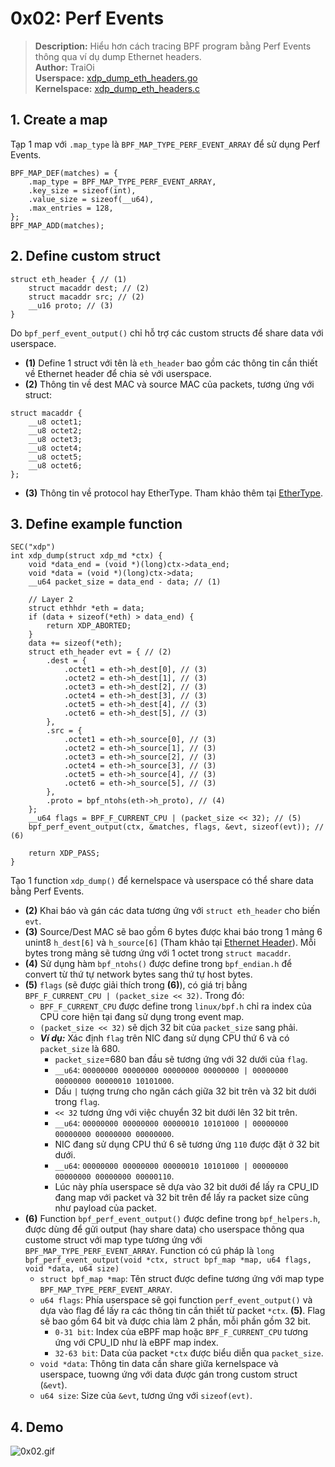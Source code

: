 # 0x02: Perf Events

> **Description:** Hiểu hơn cách tracing BPF program bằng Perf Events thông qua ví dụ dump Ethernet headers.  
> **Author:** TraiOi  
> **Userspace:** [xdp\_dump\_eth\_headers.go](/src/examples/xdp_dump_eth_headers.go)  
> **Kernelspace:** [xdp\_dump\_eth\_headers.c](/libc/examples/xdp_dump_eth_headers.c)  

## 1. Create a map

Tạp 1 map với `.map_type` là `BPF_MAP_TYPE_PERF_EVENT_ARRAY` để sử dụng Perf Events.

```
BPF_MAP_DEF(matches) = {
	.map_type = BPF_MAP_TYPE_PERF_EVENT_ARRAY,
	.key_size = sizeof(int),
	.value_size = sizeof(__u64),
	.max_entries = 128,
};
BPF_MAP_ADD(matches);
```

## 2. Define custom struct

```
struct eth_header { // (1)
	struct macaddr dest; // (2)
	struct macaddr src; // (2)
	__u16 proto; // (3)
}
```

Do `bpf_perf_event_output()` chỉ hỗ trợ các custom structs để share data với userspace.
* **(1)** Define 1 struct với tên là `eth_header` bao gồm các thông tin cần thiết về Ethernet header để chia sẻ với userspace.
* **(2)** Thông tin về dest MAC và source MAC của packets,  tương ứng với struct:
```
struct macaddr {
	__u8 octet1;
	__u8 octet2;
	__u8 octet3;
	__u8 octet4;
	__u8 octet5;
	__u8 octet6;
};
```
* **(3)** Thông tin về protocol hay EtherType. Tham khảo thêm tại [EtherType](https://en.wikipedia.org/wiki/EtherType).

## 3. Define example function

```
SEC("xdp")
int xdp_dump(struct xdp_md *ctx) {
	void *data_end = (void *)(long)ctx->data_end;
	void *data = (void *)(long)ctx->data;
	__u64 packet_size = data_end - data; // (1)

	// Layer 2
	struct ethhdr *eth = data;
	if (data + sizeof(*eth) > data_end) {
		return XDP_ABORTED;
	}
	data += sizeof(*eth);
	struct eth_header evt = { // (2)
		.dest = {
			.octet1 = eth->h_dest[0], // (3)
			.octet2 = eth->h_dest[1], // (3)
			.octet3 = eth->h_dest[2], // (3)
			.octet4 = eth->h_dest[3], // (3)
			.octet5 = eth->h_dest[4], // (3)
			.octet6 = eth->h_dest[5], // (3)
		},
		.src = {
			.octet1 = eth->h_source[0], // (3)
			.octet2 = eth->h_source[1], // (3)
			.octet3 = eth->h_source[2], // (3)
			.octet4 = eth->h_source[3], // (3)
			.octet5 = eth->h_source[4], // (3)
			.octet6 = eth->h_source[5], // (3)
		},
		.proto = bpf_ntohs(eth->h_proto), // (4)
	};
	__u64 flags = BPF_F_CURRENT_CPU | (packet_size << 32); // (5)
	bpf_perf_event_output(ctx, &matches, flags, &evt, sizeof(evt)); // (6)

	return XDP_PASS;
}
```

Tạo 1 function `xdp_dump()` để kernelspace và userspace có thể share data bằng Perf Events.
* **(2)** Khai báo và gán các data tương ứng với `struct eth_header` cho biến `evt`.
* **(3)** Source/Dest MAC sẽ bao gồm 6 bytes được khai báo trong 1 mảng 6 unint8 `h_dest[6]` và `h_source[6]` (Tham khảo tại [Ethernet Header](/docs/network-headers.md#layer-2)). Mỗi bytes trong mảng sẽ tương ứng với 1 octet trong `struct macaddr`.
* **(4)** Sử dụng hàm `bpf_ntohs()` được define trong `bpf_endian.h` để convert từ thứ tự network bytes sang thứ tự host bytes.
* **(5)** `flags` (sẽ được giải thích trong **(6)**), có giá trị bằng `BPF_F_CURRENT_CPU | (packet_size << 32)`. Trong đó:
	* `BPF_F_CURRENT_CPU` được define trong `linux/bpf.h` chỉ ra index của CPU core hiện tại đang sử dụng trong event map.
	* `(packet_size << 32)` sẽ dịch 32 bit của `packet_size` sang phải.
	* ***Ví dụ:*** Xác định `flag` trên NIC đang sử dụng CPU thứ 6 và có `packet_size` là 680.
		* `packet_size`=680 ban đầu sẽ tương ứng với 32 dưới của `flag`.
		* `__u64`: `00000000 00000000 00000000 00000000 | 00000000 00000000 00000010 10101000`.
		* Dấu `|` tượng trưng cho ngăn cách giữa 32 bit trên và 32 bit dưới trong `flag`.
		* `<< 32` tương ứng với việc chuyển 32 bit dưới lên 32 bit trên.
		* `__u64`: `00000000 00000000 00000010 10101000 | 00000000 00000000 00000000 00000000`.
		* NIC đang sử dụng CPU thứ 6 sẽ tương ứng `110` được đặt ở 32 bit dưới.
		* `__u64`: `00000000 00000000 00000010 10101000 | 00000000 00000000 00000000 00000110`.
		* Lúc này phía userspace sẽ dựa vào 32 bit dưới để lấy ra CPU_ID đang map với packet và 32 bit trên để lấy ra packet size cũng như payload của packet.
* **(6)** Function `bpf_perf_event_output()` được define trong `bpf_helpers.h`, được dùng để gửi output (hay share data) cho userspace thông qua custome struct với map type tương ứng với `BPF_MAP_TYPE_PERF_EVENT_ARRAY`. Function có cú pháp là 
```long bpf_perf_event_output(void *ctx, struct bpf_map *map, u64 flags, void *data, u64 size)```
	* `struct bpf_map *map`: Tên struct được define tương ứng với map type `BPF_MAP_TYPE_PERF_EVENT_ARRAY`.
	* `u64 flags`: Phía userspace sẽ gọi function `perf_event_output()` và dựa vào flag để lấy ra các thông tin cần thiết từ packet `*ctx`. **(5)**. Flag sẽ bao gồm 64 bit và được chia làm 2 phần, mỗi phần gồm 32 bit.
		* `0-31 bit`: Index của eBPF map hoặc `BPF_F_CURRENT_CPU` tương ứng với CPU_ID như là eBPF map index.
		* `32-63 bit`: Data của packet `*ctx` được biểu diễn qua `packet_size`.
	* `void *data`: Thông tin data cần share giữa kernelspace và userspace, tuowng ứng với data được gán trong custom struct (`&evt`).
	* `u64 size`: Size của `&evt`, tương ứng với `sizeof(evt)`.

## 4. Demo

![0x02.gif](/docs/gif/0x02.gif)
